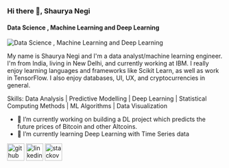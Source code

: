 ### Hi there 👋, Shaurya Negi
#### Data Science , Machine Learning and Deep Learning
![Data Science , Machine Learning and Deep Learning](https://media-exp1.licdn.com/dms/image/C4E16AQEuqAaYpJiI0A/profile-displaybackgroundimage-shrink_350_1400/0/1626140149438?e=1631750400&v=beta&t=tuo3rbM-wOmx_RoBf7ydbDVvA-6xSKQjIne4ke_d-eU)

My name is Shaurya Negi and I'm a data analyst/machine learning engineer. I'm from India, living in New Delhi, and currently working at IBM.
I really enjoy learning languages and frameworks like Scikit Learn, as well as work in TensorFlow. I also enjoy databases, UI, UX, and cryptocurrencies in general.

Skills: Data Analysis | Predictive Modelling | Deep Learning | Statistical Computing Methods | ML Algorithms | Data Visualization

- 🔭 I’m currently working on building a DL project which predicts the future prices of Bitcoin and other Altcoins. 
- 🌱 I’m currently learning Deep Learning with Time Series data 


[<img src='https://cdn.jsdelivr.net/npm/simple-icons@3.0.1/icons/github.svg' alt='github' height='40'>](https://github.com/shauryanegi)  [<img src='https://cdn.jsdelivr.net/npm/simple-icons@3.0.1/icons/linkedin.svg' alt='linkedin' height='40'>](https://www.linkedin.com/in/shauryanegi//)  [<img src='https://cdn.jsdelivr.net/npm/simple-icons@3.0.1/icons/stackoverflow.svg' alt='stackoverflow' height='40'>](https://stackoverflow.com/users/httusers/12883012/shauryanegi)  

